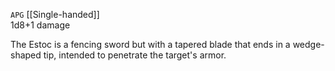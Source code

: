 `APG`
[[Single-handed]]<br>1d8+1 damage

The Estoc is a fencing sword but with a tapered blade that ends in a wedge-shaped tip, intended to penetrate the target's armor.